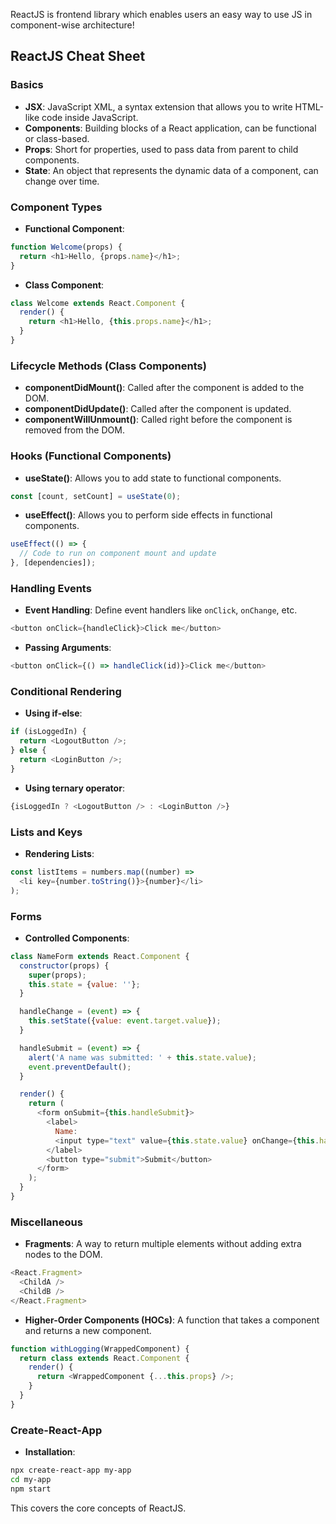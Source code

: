 ReactJS is frontend library which enables users an easy way to use JS in component-wise architecture!

## ReactJS Cheat Sheet

### Basics
- **JSX**: JavaScript XML, a syntax extension that allows you to write HTML-like code inside JavaScript.
- **Components**: Building blocks of a React application, can be functional or class-based.
- **Props**: Short for properties, used to pass data from parent to child components.
- **State**: An object that represents the dynamic data of a component, can change over time.

### Component Types
- **Functional Component**: 
```javascript
function Welcome(props) {
  return <h1>Hello, {props.name}</h1>;
}
```
- **Class Component**:
```javascript
class Welcome extends React.Component {
  render() {
    return <h1>Hello, {this.props.name}</h1>;
  }
}
```

### Lifecycle Methods (Class Components)
- **componentDidMount()**: Called after the component is added to the DOM.
- **componentDidUpdate()**: Called after the component is updated.
- **componentWillUnmount()**: Called right before the component is removed from the DOM.

### Hooks (Functional Components)
- **useState()**: Allows you to add state to functional components.
```javascript
const [count, setCount] = useState(0);
```
- **useEffect()**: Allows you to perform side effects in functional components.
```javascript
useEffect(() => {
  // Code to run on component mount and update
}, [dependencies]);
```

### Handling Events
- **Event Handling**: Define event handlers like `onClick`, `onChange`, etc.
```javascript
<button onClick={handleClick}>Click me</button>
```
- **Passing Arguments**:
```javascript
<button onClick={() => handleClick(id)}>Click me</button>
```

### Conditional Rendering
- **Using if-else**:
```javascript
if (isLoggedIn) {
  return <LogoutButton />;
} else {
  return <LoginButton />;
}
```
- **Using ternary operator**:
```javascript
{isLoggedIn ? <LogoutButton /> : <LoginButton />}
```

### Lists and Keys
- **Rendering Lists**:
```javascript
const listItems = numbers.map((number) =>
  <li key={number.toString()}>{number}</li>
);
```

### Forms
- **Controlled Components**:
```javascript
class NameForm extends React.Component {
  constructor(props) {
    super(props);
    this.state = {value: ''};
  }

  handleChange = (event) => {
    this.setState({value: event.target.value});
  }

  handleSubmit = (event) => {
    alert('A name was submitted: ' + this.state.value);
    event.preventDefault();
  }

  render() {
    return (
      <form onSubmit={this.handleSubmit}>
        <label>
          Name:
          <input type="text" value={this.state.value} onChange={this.handleChange} />
        </label>
        <button type="submit">Submit</button>
      </form>
    );
  }
}
```

### Miscellaneous
- **Fragments**: A way to return multiple elements without adding extra nodes to the DOM.
```javascript
<React.Fragment>
  <ChildA />
  <ChildB />
</React.Fragment>
```
- **Higher-Order Components (HOCs)**: A function that takes a component and returns a new component.
```javascript
function withLogging(WrappedComponent) {
  return class extends React.Component {
    render() {
      return <WrappedComponent {...this.props} />;
    }
  }
}
```
### Create-React-App
- **Installation**:
```bash
npx create-react-app my-app
cd my-app
npm start
```

This covers the core concepts of ReactJS.
